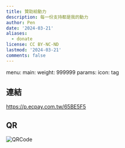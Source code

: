 ```yaml
---
title: 贊助給動力
description: 每一份支持都是我的動力
author: Pen
date: '2024-03-21'
aliases:
  - donate
license: CC BY-NC-ND
lastmod: '2024-03-21'
comments: false
---
```

menu:
    main: 
        weight: 999999
        params:
            icon: tag

## 連結
https://p.ecpay.com.tw/65BE5F5  
## QR
![QRCode](donateQRCode.png)
